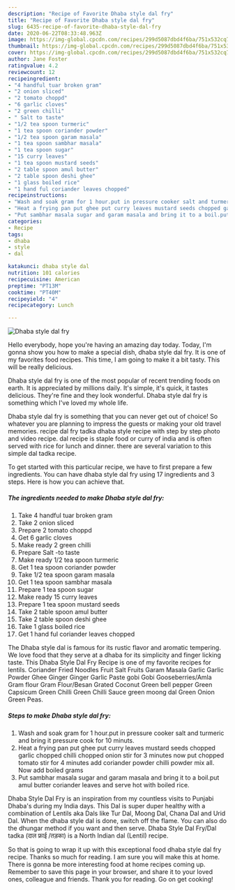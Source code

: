 ```yaml
---
description: "Recipe of Favorite Dhaba style dal fry"
title: "Recipe of Favorite Dhaba style dal fry"
slug: 6435-recipe-of-favorite-dhaba-style-dal-fry
date: 2020-06-22T08:33:48.963Z
image: https://img-global.cpcdn.com/recipes/299d5087dbd4f6ba/751x532cq70/dhaba-style-dal-fry-recipe-main-photo.jpg
thumbnail: https://img-global.cpcdn.com/recipes/299d5087dbd4f6ba/751x532cq70/dhaba-style-dal-fry-recipe-main-photo.jpg
cover: https://img-global.cpcdn.com/recipes/299d5087dbd4f6ba/751x532cq70/dhaba-style-dal-fry-recipe-main-photo.jpg
author: Jane Foster
ratingvalue: 4.2
reviewcount: 12
recipeingredient:
- "4 handful tuar broken gram"
- "2 onion sliced"
- "2 tomato choppd"
- "6 garlic cloves"
- "2 green chilli"
- " Salt to taste"
- "1/2 tea spoon turmeric"
- "1 tea spoon coriander powder"
- "1/2 tea spoon garam masala"
- "1 tea spoon sambhar masala"
- "1 tea spoon sugar"
- "15 curry leaves"
- "1 tea spoon mustard seeds"
- "2 table spoon amul butter"
- "2 table spoon deshi ghee"
- "1 glass boiled rice"
- "1 hand ful coriander leaves chopped"
recipeinstructions:
- "Wash and soak gram for 1 hour.put in pressure cooker salt and turmeric and bring it pressure cook for 10 minuts."
- "Heat a frying pan put ghee put curry leaves mustard seeds chopped garlic chopped chilli chopped onion stir for 3 minutes now put chopped tomato stir for 4 minutes add coriander powder chilli powder mix all. Now add boiled grams"
- "Put sambhar masala sugar and garam masala and bring it to a boil.put amul butter coriander leaves and serve hot with boiled rice."
categories:
- Recipe
tags:
- dhaba
- style
- dal

katakunci: dhaba style dal 
nutrition: 101 calories
recipecuisine: American
preptime: "PT13M"
cooktime: "PT40M"
recipeyield: "4"
recipecategory: Lunch

---
```



![Dhaba style dal fry](https://img-global.cpcdn.com/recipes/299d5087dbd4f6ba/751x532cq70/dhaba-style-dal-fry-recipe-main-photo.jpg)

Hello everybody, hope you're having an amazing day today. Today, I'm gonna show you how to make a special dish, dhaba style dal fry. It is one of my favorites food recipes. This time, I am going to make it a bit tasty. This will be really delicious.

Dhaba style dal fry is one of the most popular of recent trending foods on earth. It is appreciated by millions daily. It's simple, it's quick, it tastes delicious. They're fine and they look wonderful. Dhaba style dal fry is something which I've loved my whole life.

Dhaba style dal fry is something that you can never get out of choice! So whatever you are planning to impress the guests or making your old travel memories. recipe dal fry tadka dhaba style recipe with step by step photo and video recipe. dal recipe is staple food or curry of india and is often served with rice for lunch and dinner. there are several variation to this simple dal tadka recipe.


To get started with this particular recipe, we have to first prepare a few ingredients. You can have dhaba style dal fry using 17 ingredients and 3 steps. Here is how you can achieve that.

<!--inarticleads1-->

##### The ingredients needed to make Dhaba style dal fry:

1. Take 4 handful tuar broken gram
1. Take 2 onion sliced
1. Prepare 2 tomato choppd
1. Get 6 garlic cloves
1. Make ready 2 green chilli
1. Prepare  Salt -to taste
1. Make ready 1/2 tea spoon turmeric
1. Get 1 tea spoon coriander powder
1. Take 1/2 tea spoon garam masala
1. Get 1 tea spoon sambhar masala
1. Prepare 1 tea spoon sugar
1. Make ready 15 curry leaves
1. Prepare 1 tea spoon mustard seeds
1. Take 2 table spoon amul butter
1. Take 2 table spoon deshi ghee
1. Take 1 glass boiled rice
1. Get 1 hand ful coriander leaves chopped


The Dhaba style dal is famous for its rustic flavor and aromatic tempering. We love food that they serve at a dhaba for its simplicity and finger licking taste. This Dhaba Style Dal Fry Recipe is one of my favorite recipes for lentils. Coriander Fried Noodles Fruit Salt Fruits Garam Masala Garlic Garlic Powder Ghee Ginger Ginger Garlic Paste gobi Gobi Gooseberries/Amla Gram flour Gram Flour/Besan Grated Coconut Green bell pepper Green Capsicum Green Chilli Green Chilli Sauce green moong dal Green Onion Green Peas. 

<!--inarticleads2-->

##### Steps to make Dhaba style dal fry:

1. Wash and soak gram for 1 hour.put in pressure cooker salt and turmeric and bring it pressure cook for 10 minuts.
1. Heat a frying pan put ghee put curry leaves mustard seeds chopped garlic chopped chilli chopped onion stir for 3 minutes now put chopped tomato stir for 4 minutes add coriander powder chilli powder mix all. Now add boiled grams
1. Put sambhar masala sugar and garam masala and bring it to a boil.put amul butter coriander leaves and serve hot with boiled rice.


Dhaba Style Dal Fry is an inspiration from my countless visits to Punjabi Dhaba&#39;s during my India days. This Dal is super duper healthy with a combination of Lentils aka Dals like Tur Dal, Moong Dal, Chana Dal and Urid Dal. When the dhaba style dal is done, switch off the flame. You can also do the dhungar method if you want and then serve. Dhaba Style Dal Fry/Dal tadka (दाल फ्राई /तड़का) is a North Indian dal (Lentil) recipe. 

So that is going to wrap it up with this exceptional food dhaba style dal fry recipe. Thanks so much for reading. I am sure you will make this at home. There is gonna be more interesting food at home recipes coming up. Remember to save this page in your browser, and share it to your loved ones, colleague and friends. Thank you for reading. Go on get cooking!
